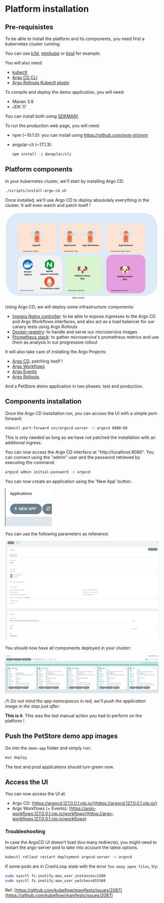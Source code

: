 # Platform installation

## Pre-requisistes

To be able to install the platform and its components, you need first a kubernetes cluster running.

You can use [k3d](https://k3d.io/), [minikube](https://minikube.sigs.k8s.io/docs/start/) or [kind](https://kind.sigs.k8s.io/docs/user/quick-start/) for example.

You will also need:

* [kubectl](https://kubernetes.io/docs/tasks/tools/install-kubectl/)
* [Argo CD CLI](https://argo-cd.readthedocs.io/en/stable/getting_started/#2-download-argo-cd-cli)
* [Argo Rollouts Kubectl plugin](https://argo-rollouts.readthedocs.io/en/stable/features/kubectl-plugin/)

To compile and deploy the demo application, you will need:

* Maven 3.9
* JDK 17

You can install both using [SDKMAN!](https://sdkman.io/).

To run the production web page, you will need:

* npm (~10.1.0): you can install using https://github.com/nvm-sh/nvm 
* angular-cli (~17.1.3): 
    
    ```bash
    npm install -g @angular/cli
    ```


## Platform components

In your kubernetes cluster, we'll start by installing Argo CD.

```bash
./scripts/install-argo-cd.sh
```

Once installed, we'll use Argo CD to deploy absolutely everything in the cluster. It will even watch and patch itself !

![image](./assets/cluster-view.png)

Using Argo CD, we will deploy some infrastructure components:

* [Ingress Nginx controller](https://github.com/kubernetes/ingress-nginx): to be able to expose ingresses to the Argo CD and Argo Workflows interfaces, and also act as a load balancer for our canary tests using Argo Rollouts
* [Docker-registry](https://artifacthub.io/packages/helm/phntom/docker-registry): to handle and serve our microservice images
* [Prometheus stack](https://github.com/prometheus-community/helm-charts/tree/main/charts/kube-prometheus-stack): to gather microservice's prometheus metrics and use them as analysis in our progressive rollout

It will also take care of installing the Argo Projects:

* [Argo CD](https://argo-cd.readthedocs.io/en/stable/), patching itself !
* [Argo Workflows](https://argo-workflows.readthedocs.io/en/latest/)
* [Argo Events](https://argoproj.github.io/argo-events/)
* [Argo Rollouts](https://argo-rollouts.readthedocs.io/en/stable/)

And a PetStore demo application in two phases: test and production.

## Components installation

Once the Argo CD installation run, you can access the UI with a simple port-forward:

```bash
kubectl port-forward svc/argocd-server -n argocd 8080:80
```

This is only needed as long as we have not patched the installation with an additional ingress.

You can now access the Argo CD interface at "http://localhost:8080".
You can connect using the "admin" user and the password retrieved by executing the command:

```bash
argocd admin initial-password -n argocd
```

You can now create an application using the 'New App' button.

![image](./assets/New-App.png)

You can use the following parameters as reference:

![image](./assets/New-App-Details.png)

You should now have all components deployed in your cluster:

![image](./assets/ArgoCD-Apps-state.png)

*/!\ Do not mind the app namespaces in red, we'll push the application image in the step just after.*

**This is it**. This was the last manual action you had to perform on the platform !

## Push the PetStore demo app images

Go into the `demo-app` folder and simply run:
```bash
mvn deploy
```

The test and prod applications should turn green now.

## Access the UI

You can now access the UI at:

- Argo CD: [https://argocd.127.0.0.1.nip.io/](https://argocd.127.0.0.1.nip.io/)
- Argo Workflows (+ Events): [https://argo-workflows.127.0.0.1.nip.io/workflows](https://argo-workflows.127.0.0.1.nip.io/workflows)

### Troubleshooting

In case the ArgoCD UI doesn't load (too many redirects), you might need to restart the argo-server pod to take into account the latest options.

```bash
kubectl rollout restart deployment argocd-server -n argocd
```

If some pods are in CrashLoop state with the error `Too many open files`, try:

```bash
sudo sysctl fs.inotify.max_user_instances=1280
sudo sysctl fs.inotify.max_user_watches=655360
```
Ref: [https://github.com/kubeflow/manifests/issues/2087](https://github.com/kubeflow/manifests/issues/2087)